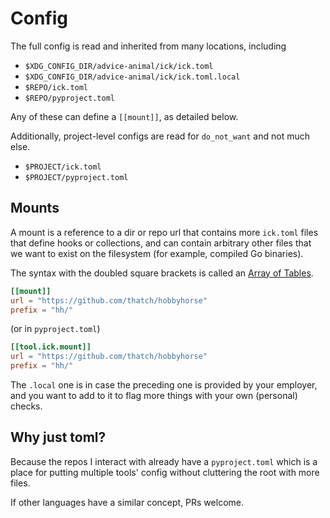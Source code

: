 # Config

The full config is read and inherited from many locations, including

* `$XDG_CONFIG_DIR/advice-animal/ick/ick.toml`
* `$XDG_CONFIG_DIR/advice-animal/ick/ick.toml.local`
* `$REPO/ick.toml`
* `$REPO/pyproject.toml`

Any of these can define a `[[mount]]`, as detailed below.

Additionally, project-level configs are read for `do_not_want` and not much
else.

* `$PROJECT/ick.toml`
* `$PROJECT/pyproject.toml`


## Mounts

A mount is a reference to a dir or repo url that contains more `ick.toml` files
that define hooks or collections, and can contain arbitrary other files that we
want to exist on the filesystem (for example, compiled Go binaries).

The syntax with the doubled square brackets is called an [Array of
Tables](https://toml.io/en/v1.0.0#array-of-tables).

```toml
[[mount]]
url = "https://github.com/thatch/hobbyhorse"
prefix = "hh/"
```

(or in `pyproject.toml`)

```toml
[[tool.ick.mount]]
url = "https://github.com/thatch/hobbyhorse"
prefix = "hh/"
```

The `.local` one is in case the preceding one is provided by your employer, and
you want to add to it to flag more things with your own (personal) checks.

## Why just toml?

Because the repos I interact with already have a `pyproject.toml` which is a
place for putting multiple tools' config without cluttering the root with more
files.

If other languages have a similar concept, PRs welcome.
